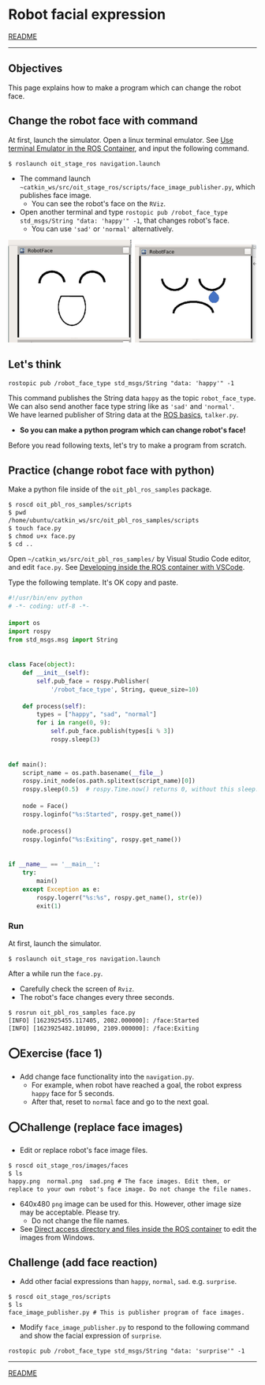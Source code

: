 # Robot facial expression

[README](../README.md)

---

## Objectives

This page explains how to make a program which can change the robot face.

## Change the robot face with command

At first, launch the simulator. Open a linux terminal emulator. See [Use terminal Emulator in the ROS Container](https://github.com/oit-ipbl/portal/blob/main/setup/dockerros.md#use-terminal-emulator-in-the-ros-container), and input the following command.

```shell
$ roslaunch oit_stage_ros navigation.launch
```

- The command launch `~catkin_ws/src/oit_stage_ros/scripts/face_image_publisher.py`, which publishes face image.
  - You can see the robot's face on the `RViz`.
- Open another terminal and type `rostopic pub /robot_face_type std_msgs/String "data: 'happy'" -1`, that changes robot's face.
  - You can use `'sad'` or `'normal'` alternatively.

![2021-04-29_090555.png](./2021-04-29_090555.png)

## Let's think

```shell
rostopic pub /robot_face_type std_msgs/String "data: 'happy'" -1
```

This command publishes the String data `happy` as the topic `robot_face_type`. We can also send another face type string like as `'sad'` and `'normal'`.  
We have learned publisher of String data at the [ROS basics](../basics/basics_01.md), `talker.py`.  

- **So you can make a python program which can change robot's face!**

Before you read following texts, let's try to make a program from scratch.

## Practice (change robot face with python)

Make a python file inside of the `oit_pbl_ros_samples` package.

```shell
$ roscd oit_pbl_ros_samples/scripts
$ pwd
/home/ubuntu/catkin_ws/src/oit_pbl_ros_samples/scripts
$ touch face.py
$ chmod u+x face.py
$ cd ..
```

Open `~/catkin_ws/src/oit_pbl_ros_samples/` by Visual Studio Code editor, and edit `face.py`. See [Developing inside the ROS container with VSCode](https://github.com/oit-ipbl/portal/blob/main/setup/remote_with_vscode.md).

Type the following template. It's OK copy and paste.

```python
#!/usr/bin/env python
# -*- coding: utf-8 -*-

import os
import rospy
from std_msgs.msg import String


class Face(object):
    def __init__(self):
        self.pub_face = rospy.Publisher(
            '/robot_face_type', String, queue_size=10)

    def process(self):
        types = ["happy", "sad", "normal"]
        for i in range(0, 9):
            self.pub_face.publish(types[i % 3])
            rospy.sleep(3)


def main():
    script_name = os.path.basename(__file__)
    rospy.init_node(os.path.splitext(script_name)[0])
    rospy.sleep(0.5)  # rospy.Time.now() returns 0, without this sleep.

    node = Face()
    rospy.loginfo("%s:Started", rospy.get_name())

    node.process()
    rospy.loginfo("%s:Exiting", rospy.get_name())


if __name__ == '__main__':
    try:
        main()
    except Exception as e:
        rospy.logerr("%s:%s", rospy.get_name(), str(e))
        exit(1)

```

### Run

At first, launch the simulator.

```shell
$ roslaunch oit_stage_ros navigation.launch
```

After a while run the `face.py`.

- Carefully check the screen of `Rviz`.
- The robot's face changes every three seconds.

```shell
$ rosrun oit_pbl_ros_samples face.py
[INFO] [1623925455.117405, 2082.000000]: /face:Started
[INFO] [1623925482.101090, 2109.000000]: /face:Exiting
```

## :o:Exercise (face 1)

- Add change face functionality into the `navigation.py`.
  - For example, when robot have reached a goal, the robot express `happy` face for 5 seconds.
  - After that, reset to `normal` face and go to the next goal.

## :o:Challenge (replace face images)

- Edit or replace robot's face image files.

```shell
$ roscd oit_stage_ros/images/faces
$ ls
happy.png  normal.png  sad.png # The face images. Edit them, or replace to your own robot's face image. Do not change the file names.
```

- 640x480 `png` image can be used for this. However, other image size may be acceptable. Please try.
  - Do not change the file names.
- See [Direct access directory and files inside the ROS container](https://github.com/oit-ipbl/portal/blob/main/setup/dockerros.md#direct-access-directory-and-files-inside-the-ros-container) to edit the images from Windows.

## Challenge (add face reaction)

- Add other facial expressions than `happy`, `normal`, `sad`. e.g. `surprise`.

```shell
$ roscd oit_stage_ros/scripts
$ ls 
face_image_publisher.py # This is publisher program of face images.
```

- Modify `face_image_publisher.py` to respond to the following command and show the facial expression of `surprise`.

```shell
rostopic pub /robot_face_type std_msgs/String "data: 'surprise'" -1
```

---

[README](../README.md)
